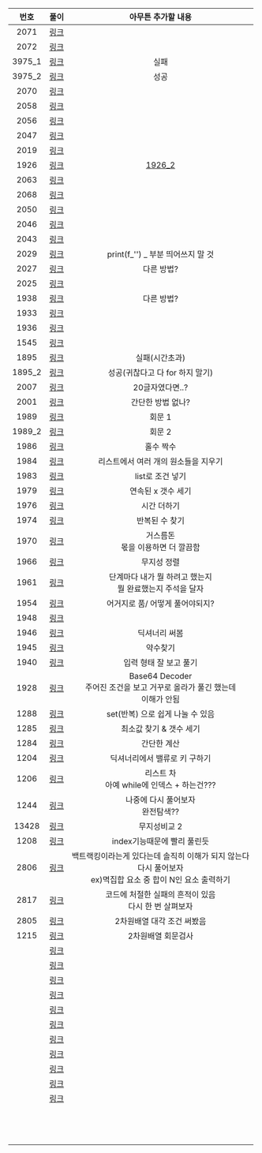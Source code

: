 |  번호  |        풀이         |                      아무튼 추가할 내용                      |
| :----: | :-----------------: | :----------------------------------------------------------: |
|  2071  |  [링크](./2071.py)  |                                                              |
|  2072  |  [링크](./2072.py)  |                                                              |
| 3975_1 | [링크](./3975_1.py) |                             실패                             |
| 3975_2 | [링크](./3975_2.py) |                             성공                             |
|  2070  |  [링크](./2070.py)  |                                                              |
|  2058  |  [링크](./2058.py)  |                                                              |
|  2056  |  [링크](./2056.py)  |                                                              |
|  2047  |  [링크](./2047.py)  |                                                              |
|  2019  |  [링크](./2019.py)  |                                                              |
|  1926  |  [링크](./1926.py)  |                    [1926_2](./1926_2.py)                     |
|  2063  |  [링크](./2063.py)  |                                                              |
|  2068  |  [링크](./2068.py)  |                                                              |
|  2050  |  [링크](./2050.py)  |                                                              |
|  2046  |  [링크](./2046.py)  |                                                              |
|  2043  |  [링크](./2043.py)  |                                                              |
|  2029  |  [링크](./2029.py)  |              print(f_'') _ 부분 띄어쓰지 말 것               |
|  2027  |  [링크](./2027.py)  |                          다른 방법?                          |
|  2025  |  [링크](./2025.py)  |                                                              |
|  1938  |  [링크](./1938.py)  |                          다른 방법?                          |
|  1933  |  [링크](./1933.py)  |                                                              |
|  1936  |  [링크](./1936.py)  |                                                              |
|  1545  |  [링크](./1545.py)  |                                                              |
|  1895  |  [링크](./1895.py)  |                        실패(시간초과)                        |
| 1895_2 | [링크](./1895_2.py) |               성공(귀찮다고 다 for 하지 말기)                |
|  2007  |  [링크](./2007.py)  |                       20글자였다면..?                        |
|  2001  |  [링크](./2001.py)  |                      간단한 방법 없나?                       |
|  1989  |  [링크](./1989.py)  |                            회문 1                            |
| 1989_2 | [링크](./1989_2.py) |                            회문 2                            |
|  1986  |  [링크](./1986.py)  |                          홀수 짝수                           |
|  1984  |  [링크](./1984.py)  |             리스트에서 여러 개의 원소들을 지우기             |
|  1983  |  [링크](./1983.py)  |                       list로 조건 넣기                       |
|  1979  |  [링크](./1979.py)  |                      연속된 x 갯수 세기                      |
|  1976  |  [링크](./1976.py)  |                         시간 더하기                          |
|  1974  |  [링크](./1974.py)  |                        반복된 수 찾기                        |
|  1970  |  [링크](./1970.py)  |            거스름돈<br />몫을 이용하면 더 깔끔함             |
|  1966  |  [링크](./1966.py)  |                         무지성 정렬                          |
|  1961  |  [링크](./1961.py)  | 단계마다 내가 뭘 하려고 했는지<br />뭘 완료했는지 주석을 달자 |
|  1954  |  [링크](./1954.py)  |               어거지로 품/ 어떻게 풀어야되지?                |
|  1948  |  [링크](./1948.py)  |                                                              |
|  1946  |  [링크](./1946.py)  |                        딕셔너리 써봄                         |
|  1945  |  [링크](./1945.py)  |                           약수찾기                           |
|  1940  |  [링크](./1940.py)  |                    입력 형태 잘 보고 풀기                    |
|  1928  |  [링크](./1928.py)  | Base64 Decoder<br />주어진 조건을 보고 거꾸로 올라가 풀긴 했는데<br />이해가 안됨 |
|  1288  |  [링크](./1288.py)  |               set(반복) 으로 쉽게 나눌 수 있음               |
|  1285  |  [링크](./1285.py)  |                   최소값 찾기 & 갯수 세기                    |
|  1284  |  [링크](./1284.py)  |                         간단한 계산                          |
|  1204  |  [링크](./1204.py)  |                딕셔너리에서 밸류로 키 구하기                 |
|  1206  |  [링크](./1206.py)  |        리스트 차<br />아예 while에 인덱스 + 하는건???        |
|  1244  |  [링크](./1244.py)  |             나중에 다시 풀어보자<br />완전탐색??             |
| 13428  | [링크](./13428.py)  |                         무지성비교 2                         |
|  1208  |  [링크](./1208.py)  |                 index기능때문에 빨리 풀린듯                  |
|  2806  |  [링크](./2806.py)  | 백트랙킹이라는게 있다는데 솔직히 이해가 되지 않는다<br />다시 풀어보자<br />ex)멱집합 요소 중 합이 N인 요소 출력하기 |
|  2817  |  [링크](./2817.py)  |  코드에 처절한 실패의 흔적이 있음<br />다시 한 번 살펴보자   |
|  2805  |  [링크](./2805.py)  |                  2차원배열 대각 조건 써봤음                  |
|  1215  |  [링크](./1215.py)  |                      2차원배열 회문검사                      |
|        |    [링크](./.py)    |                                                              |
|        |    [링크](./.py)    |                                                              |
|        |    [링크](./.py)    |                                                              |
|        |    [링크](./.py)    |                                                              |
|        |    [링크](./.py)    |                                                              |
|        |    [링크](./.py)    |                                                              |
|        |    [링크](./.py)    |                                                              |
|        |    [링크](./.py)    |                                                              |
|        |    [링크](./.py)    |                                                              |
|        |    [링크](./.py)    |                                                              |
|        |    [링크](./.py)    |                                                              |
|        |                     |                                                              |
|        |                     |                                                              |
|        |                     |                                                              |
|        |                     |                                                              |
|        |                     |                                                              |
|        |                     |                                                              |
|        |                     |                                                              |
|        |                     |                                                              |
|        |                     |                                                              |
|        |                     |                                                              |
|        |                     |                                                              |
|        |                     |                                                              |
|        |                     |                                                              |

